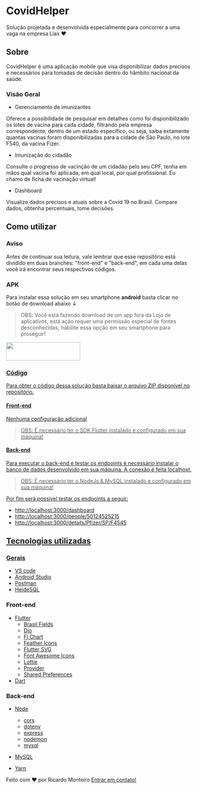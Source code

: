 # CovidHelper

Solução projetada e desenvolvida especialmente para concorrer a uma vaga na empresa Liax ♥

## Sobre

CovidHelper é uma aplicação mobile que visa disponibilizar dados precisos e necessários para tomadas de decisão dentro do hâmbito nacional da saúde.

### Visão Geral

  * Gerenciamento de imunizantes
  
   Oferece a possibilidade de pesquisar em detalhes como foi disponibilizado os lotes de vacina para cada cidade, filtrando pela empresa correspondente, dentro de um estado específico, ou seja, saiba extamente quantas vacinas foram disponibilizadas para a cidade de São Paulo, no lote F540, da vacina Fizer.
  
   * Imunização do cidadão
  
  Consulte o progresso de vacinção de um cidadão pelo seu CPF, tenha em mãos qual vacina foi aplicada, em qual local, por qual profissional. Eu chamo de ficha de vacinação virtual! 
  
  * Dashboard
    
  Visualize dados precisos e atuais sobre a Covid 19 no Brasil. Compare dados, obtenha percentuais, tome decisões.

  

## Como utilizar

### Aviso
  Antes de continuar sua leitura, vale lembrar que esse repositório está dividido em duas branches: "front-end" e "back-end", em cada uma delas você irá encontrar seus respectivos códigos.

### APK

  Para instalar essa solução em seu smartphone **android** basta clicar no botão de download abaixo ↓
  > OBS: Você está fazendo download de um app fora da Loja de aplicativos, está ação requer uma permissão especial de fontes desconhecidas, habilite essa opção em seu smartphone para proseguir! 
  
  <a href="https://github.com/monteiroricardo/CALC_IMC/blob/master/arquivos/app.apk">
<img src="https://github.com/monteiroricardo/CALC_IMC/blob/master/arquivos/apk_btn.png" width="200" height="50" />
</ a>

### Código
  
  Para obter o código dessa solução basta baixar o arquivo ZIP disponível no repositório.
  
  #### Front-end
  Nenhuma configuração adicional
  > OBS: É necessário ter o SDK Flutter instalado e configurado em sua máquina! 
  
  #### Back-end
  Para executar o back-end e testar os endpoints é necessário instalar o banco de dados desenvolvido em sua máquina. A conexão é feita localhost.
  > OBS: É necessário ter o NodeJs & MySQL instalado e configurado em sua máquina! 
  
  Por fim será possível testar os endpoints a seguir:
   * http://localhost:3000/dashboard
   * http://localhost:3000/people/50124525215
   * http://localhost:3000/details/Pfizer/SP/F4545
  
  
## Tecnologias utilizadas

### Gerais

-  [VS code](https://code.visualstudio.com/)
-  [Android Studio](https://developer.android.com/studio)
-  [Postman](https://developer.android.com/studio)
-  [HeideSQL](https://developer.android.com/studio)

### Front-end 
  
-  [Flutter](https://flutter.dev/)
    * [Brasil Fields](https://pub.dev/packages/brasil_fields)
    * [Dio](https://pub.dev/packages/dio)
    * [Fl Chart](https://pub.dev/packages/dio)
    * [Feather Icons](https://pub.dev/packages/flutter_feather_icons)
    * [Flutter SVG](https://pub.dev/packages/flutter_svg)
    * [Font Awesome Icons](https://pub.dev/packages/font_awesome_flutter)
    * [Lottie](https://pub.dev/packages/lottie)
    * [Provider](https://pub.dev/packages/provider)
    * [Shared Preferences](https://pub.dev/packages/shared_preferences)
-  [Dart](https://dart.dev/)
  
 ### Back-end 
  
-  [Node](https://nodejs.org/en/)
    * [cors](https://yarnpkg.com/package/cors)
    * [dotenv](https://yarnpkg.com/package/dotenv)
    * [express](https://yarnpkg.com/package/express)
    * [nodemon](https://yarnpkg.com/package/nodemon)
    * [mysql](https://yarnpkg.com/package/mysql)
   
-  [MySQL](https://www.mysql.com/)

-  [Yarn](https://yarnpkg.com/)
  

Feito com ♥ por Ricardo Monteiro  [Entrar em contato!](https://www.linkedin.com/in/ricardohmonteiro/)
